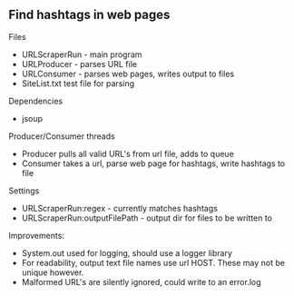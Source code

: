 Find hashtags in web pages
-
Files
- URLScraperRun - main program
- URLProducer - parses URL file
- URLConsumer - parses web pages, writes output to files
- SiteList.txt test file for parsing

Dependencies
- jsoup

Producer/Consumer threads
- Producer pulls all valid URL's from url file, adds to queue
- Consumer takes a url, parse web page for hashtags, write hashtags to file

Settings
- URLScraperRun:regex - currently matches hashtags
- URLScraperRun:outputFilePath - output dir for files to be written to

Improvements:
- System.out used for logging, should use a logger library
- For readability, output text file names use url HOST. These may not be unique however.
- Malformed URL's are silently ignored, could write to an error.log